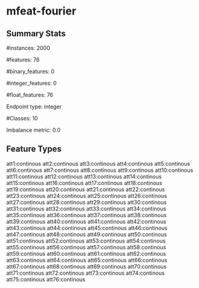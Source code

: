 # mfeat-fourier

## Summary Stats

#instances: 2000

#features: 76

  #binary_features: 0

  #integer_features: 0

  #float_features: 76

Endpoint type: integer

#Classes: 10

Imbalance metric: 0.0

## Feature Types

 att1:continous
att2:continous
att3:continous
att4:continous
att5:continous
att6:continous
att7:continous
att8:continous
att9:continous
att10:continous
att11:continous
att12:continous
att13:continous
att14:continous
att15:continous
att16:continous
att17:continous
att18:continous
att19:continous
att20:continous
att21:continous
att22:continous
att23:continous
att24:continous
att25:continous
att26:continous
att27:continous
att28:continous
att29:continous
att30:continous
att31:continous
att32:continous
att33:continous
att34:continous
att35:continous
att36:continous
att37:continous
att38:continous
att39:continous
att40:continous
att41:continous
att42:continous
att43:continous
att44:continous
att45:continous
att46:continous
att47:continous
att48:continous
att49:continous
att50:continous
att51:continous
att52:continous
att53:continous
att54:continous
att55:continous
att56:continous
att57:continous
att58:continous
att59:continous
att60:continous
att61:continous
att62:continous
att63:continous
att64:continous
att65:continous
att66:continous
att67:continous
att68:continous
att69:continous
att70:continous
att71:continous
att72:continous
att73:continous
att74:continous
att75:continous
att76:continous

